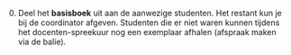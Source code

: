 0. Deel het **basisboek** uit aan de aanwezige studenten. Het restant kun je bij de coordinator afgeven. Studenten die er niet waren kunnen tijdens het docenten-spreekuur nog een exemplaar afhalen (afspraak maken via de balie).
